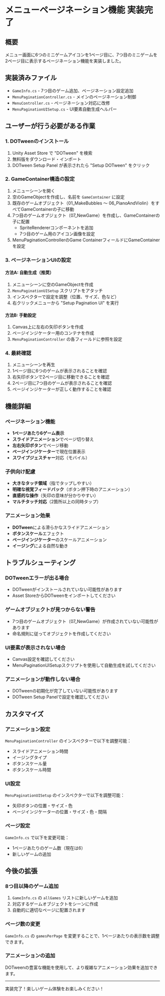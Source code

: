 # メニューページネーション機能 実装完了

## 概要
メニュー画面に6つのミニゲームアイコンを1ページ目に、7つ目のミニゲームを2ページ目に表示するページネーション機能を実装しました。

## 実装済みファイル
- `GameInfo.cs` - 7つ目のゲーム追加、ページネーション設定追加
- `MenuPaginationController.cs` - メインのページネーション制御
- `MenuController.cs` - ページネーション対応に改修
- `MenuPaginationUISetup.cs` - UI要素自動生成ヘルパー

## ユーザーが行う必要がある作業

### 1. DOTweenのインストール
1. Unity Asset Store で "DOTween" を検索
2. 無料版をダウンロード・インポート
3. DOTween Setup Panel が表示されたら "Setup DOTween" をクリック

### 2. GameContainer構造の設定
1. メニューシーンを開く
2. 空のGameObjectを作成し、名前を `GameContainer` に設定
3. 既存のゲームオブジェクト（01_MakeBubbles ～ 06_PianoAndViolin）をすべてGameContainerの子に移動
4. 7つ目のゲームオブジェクト（07_NewGame）を作成し、GameContainerの子に配置
   - SpriteRendererコンポーネントを追加
   - 7つ目のゲーム用のアイコン画像を設定
5. MenuPaginationControllerのGame ContainerフィールドにGameContainerを設定

### 3. ページネーションUIの設定
#### 方法A: 自動生成（推奨）
1. メニューシーンに空のGameObjectを作成
2. `MenuPaginationUISetup` スクリプトをアタッチ
3. インスペクターで設定を調整（位置、サイズ、色など）
4. 右クリックメニューから "Setup Pagination UI" を実行

#### 方法B: 手動設定
1. Canvas上に左右の矢印ボタンを作成
2. ページインジケーター用のコンテナを作成
3. `MenuPaginationController` の各フィールドに参照を設定

### 4. 最終確認
1. メニューシーンを再生
2. 1ページ目に6つのゲームが表示されることを確認
3. 右矢印ボタンで2ページ目に移動できることを確認
4. 2ページ目に7つ目のゲームが表示されることを確認
5. ページインジケーターが正しく動作することを確認

## 機能詳細

### ページネーション機能
- **1ページあたり6ゲーム表示**
- **スライドアニメーション**でページ切り替え
- **左右矢印ボタン**でページ移動
- **ページインジケーター**で現在位置表示
- **スワイプジェスチャー**対応（モバイル）

### 子供向け配慮
- **大きなタッチ領域**（指でタップしやすい）
- **明確な視覚フィードバック**（ボタン押下時のアニメーション）
- **直感的な操作**（矢印の意味が分かりやすい）
- **マルチタッチ対応**（2箇所以上の同時タップ）

### アニメーション効果
- **DOTween**による滑らかなスライドアニメーション
- **ボタンスケール**エフェクト
- **ページインジケーター**のスケールアニメーション
- **イージング**による自然な動き

## トラブルシューティング

### DOTweenエラーが出る場合
- DOTweenがインストールされていない可能性があります
- Asset StoreからDOTweenをインポートしてください

### ゲームオブジェクトが見つからない警告
- 7つ目のゲームオブジェクト（07_NewGame）が作成されていない可能性があります
- 命名規則に従ってオブジェクトを作成してください

### UI要素が表示されない場合
- Canvas設定を確認してください
- MenuPaginationUISetupスクリプトを使用して自動生成を試してください

### アニメーションが動作しない場合
- DOTweenの初期化が完了していない可能性があります
- DOTween Setup Panelで設定を確認してください

## カスタマイズ

### アニメーション設定
`MenuPaginationController` のインスペクターで以下を調整可能：
- スライドアニメーション時間
- イージングタイプ
- ボタンスケール量
- ボタンスケール時間

### UI設定
`MenuPaginationUISetup` のインスペクターで以下を調整可能：
- 矢印ボタンの位置・サイズ・色
- ページインジケーターの位置・サイズ・色・間隔

### ページ設定
`GameInfo.cs` で以下を変更可能：
- 1ページあたりのゲーム数（現在は6）
- 新しいゲームの追加

## 今後の拡張

### 8つ目以降のゲーム追加
1. `GameInfo.cs` の `allGames` リストに新しいゲームを追加
2. 対応するゲームオブジェクトをシーンに作成
3. 自動的に適切なページに配置されます

### ページ数の変更
`GameInfo.cs` の `gamesPerPage` を変更することで、1ページあたりの表示数を調整できます。

### アニメーションの追加
DOTweenの豊富な機能を使用して、より複雑なアニメーション効果を追加できます。

---

実装完了！楽しいゲーム体験をお楽しみください！
